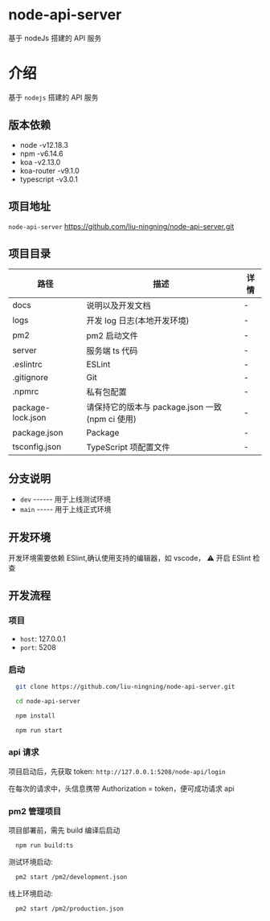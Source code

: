 # node-api-server

基于 nodeJs 搭建的 API 服务

# 介绍

基于 `nodejs` 搭建的 API 服务

## 版本依赖

- node -v12.18.3
- npm -v6.14.6
- koa -v2.13.0
- koa-router -v9.1.0
- typescript -v3.0.1

## 项目地址

`node-api-server` <https://github.com/liu-ningning/node-api-server.git>

## 项目目录

| 路径              | 描述                                            | 详情 |
| ----------------- | ----------------------------------------------- | ---- |
| docs              | 说明以及开发文档                                | -    |
| logs              | 开发 log 日志(本地开发环境)                     | -    |
| pm2               | pm2 启动文件                                    | -    |
| server            | 服务端 ts 代码                                  | -    |
| .eslintrc         | ESLint                                          | -    |
| .gitignore        | Git                                             | -    |
| .npmrc            | 私有包配置                                  | -    |
| package-lock.json | 请保持它的版本与 package.json 一致(npm ci 使用) | -    |
| package.json      | Package                                         | -    |
| tsconfig.json     | TypeScript 项配置文件                           | -    |

## 分支说明

- `dev` ------ 用于上线测试环境
- `main` ----- 用于上线正式环境

## 开发环境

开发环境需要依赖 ESlint,确认使用支持的编辑器，如 vscode， ⚠️ 开启 ESlint 检查

## 开发流程

### 项目

- `host`: 127.0.0.1
- `port`: 5208

### 启动

```bash
  git clone https://github.com/liu-ningning/node-api-server.git
```
```bash
  cd node-api-server
```
```bash
  npm install
```
```bash
  npm run start
```

### api 请求

项目启动后，先获取 token: `http://127.0.0.1:5208/node-api/login`

在每次的请求中，头信息携带 Authorization = token，便可成功请求 api

### pm2 管理项目

项目部署前，需先 build 编译后启动
```bash
  npm run build:ts
```
测试环境启动:
```bash
  pm2 start /pm2/development.json
```
线上环境启动:
```bash
  pm2 start /pm2/production.json
```
